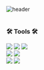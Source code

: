 ![header](https://capsule-render.vercel.app/api?type=soft&color=8fe889&height=60&section=header&text=💻%20Welcome%20to%20my%20world!&fontSize=24&fontColor=ffffff)
<br>
<br>

### 🛠 Tools 🛠

<img src="https://img.shields.io/badge/GitHub-7a7a7a?style=flat&logo=GitHub&logoColor=white&logoWidth=40"/> <img src="https://img.shields.io/badge/Git-7a7a7a?style=flat&logo=Git&logoColor=white&logoWidth=40"/> <img src="https://img.shields.io/badge/Visual Studio Code-7a7a7a?style=flat&logo=Visual Studio Code&logoColor=white&logoWidth=40"/>  <br>
<img src="https://img.shields.io/badge/Adobe Photoshop-7a7a7a?style=flat&logo=Adobe Photoshop&logoColor=white&logoWidth=40"/>
<img src="https://img.shields.io/badge/Adobe Illustrator-7a7a7a?style=flat&logo=Adobe Illustrator&logoColor=white&logoWidth=40"/>
<br>
<img src="https://img.shields.io/badge/Adobe Premiere Pro-7a7a7a?style=flat&logo=Adobe Premiere Pro&logoColor=white&logoWidth=40"/>
<img src="https://img.shields.io/badge/Adobe After Effects-7a7a7a?style=flat&logo=Adobe After Effects&logoColor=white&logoWidth=50"/>


<!--
**greenT-Hee/greenT-Hee** is a ✨ _special_ ✨ repository because its `README.md` (this file) appears on your GitHub profile.

Here are some ideas to get you started:

- 🔭 I’m currently working on ...
- 🌱 I’m currently learning ...
- 👯 I’m looking to collaborate on ...
- 🤔 I’m looking for help with ...
- 💬 Ask me about ...
- 📫 How to reach me: ...
- 😄 Pronouns: ...
- ⚡ Fun fact: ...
-->
